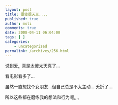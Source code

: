```yaml
---
layout: post
title: 很傻很天真....
published: true
author: moli
comments: true
date: 2008-04-11 06:04:00
tags: [ ]
categories:
    - uncategorized
permalink: /archives/256.html
---
```

说到爱,, 真是太傻太天真了&#8230;

看电影看多了&#8230;

虽然一直想找个女朋友&#8230;但自己总是不太主动&#8230; 夭折了&#8230;. 

所以这些都在磨练我的想法和行为呢,,,,&nbsp;&nbsp;&nbsp;